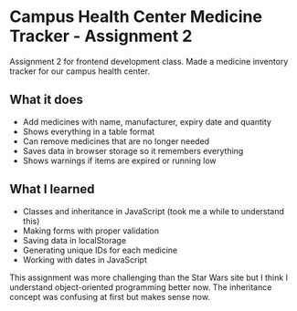 # Campus Health Center Medicine Tracker - Assignment 2

Assignment 2 for frontend development class. Made a medicine inventory tracker for our campus health center.

## What it does

- Add medicines with name, manufacturer, expiry date and quantity
- Shows everything in a table format
- Can remove medicines that are no longer needed
- Saves data in browser storage so it remembers everything
- Shows warnings if items are expired or running low

## What I learned

- Classes and inheritance in JavaScript (took me a while to understand this)
- Making forms with proper validation
- Saving data in localStorage 
- Generating unique IDs for each medicine
- Working with dates in JavaScript

This assignment was more challenging than the Star Wars site but I think I understand object-oriented programming better now. The inheritance concept was confusing at first but makes sense now.